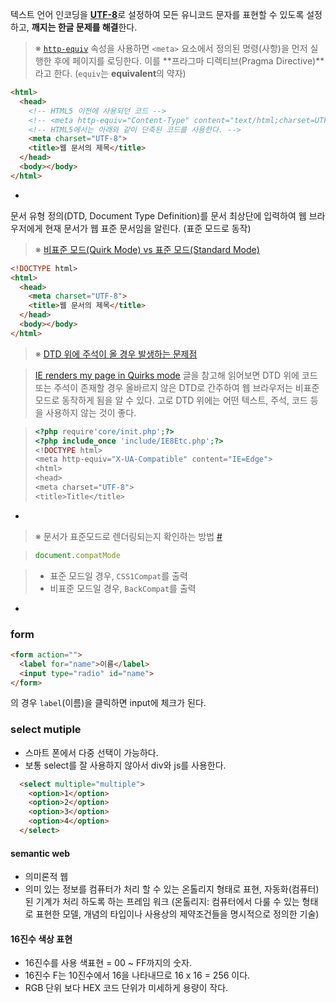 텍스트 언어 인코딩을 [**UTF-8**](https://ko.wikipedia.org/wiki/UTF-8)로 설정하여 모든 유니코드 문자를 표현할 수 있도록 설정하고, **깨지는 한글 문제를 해결**한다.

> ※ [`http-equiv`](https://www.w3.org/TR/html5/document-metadata.html#attr-meta-http-equiv) 속성을 사용하면 `<meta>` 요소에서 정의된 명령(사항)을 먼저 실행한 후에 페이지를 로딩한다. 이를 **프라그마 디렉티브(Pragma Directive)**라고 한다. (`equiv`는 **equivalent**의 약자)

```html
<html>
  <head>
    <!-- HTML5 이전에 사용되던 코드 -->
    <!-- <meta http-equiv="Content-Type" content="text/html;charset=UTF-8"> -->
    <!-- HTML5에서는 아래와 같이 단축된 코드를 사용한다. -->
    <meta charset="UTF-8">
    <title>웹 문서의 제목</title>
  </head>
  <body></body>
</html>
```

-

문서 유형 정의(DTD, Document Type Definition)를 문서 최상단에 입력하여 웹 브라우저에게 현재 문서가 웹 표준 문서임을 알린다. (표준 모드로 동작)

> ※ [비표준 모드(Quirk Mode) vs 표준 모드(Standard Mode)](http://naradesign.net/wp/2007/03/27/118/)


```html
<!DOCTYPE html>
<html>
  <head>
    <meta charset="UTF-8">
    <title>웹 문서의 제목</title>
  </head>
  <body></body>
</html>
```

> ※ [DTD 위에 주석이 올 경우 발생하는 문제점](http://f10024.tistory.com/1)

> [IE renders my page in Quirks mode](http://stackoverflow.com/questions/18517290/ie-renders-my-page-in-quirks-mode?rq=1) 글을 참고해 읽어보면 DTD 위에 코드 또는 주석이 존재할 경우 올바르지 않은 DTD로 간주하여 웹 브라우저는 비표준 모드로 동작하게 됨을 알 수 있다. 고로 DTD 위에는 어떤 텍스트, 주석, 코드 등을 사용하지 않는 것이 좋다.

> ```php
> <?php require'core/init.php';?>
> <?php include_once 'include/IE8Etc.php';?>
> <!DOCTYPE html>
> <meta http-equiv="X-UA-Compatible" content="IE=Edge">
> <html>
> <head>
> <meta charset="UTF-8">
> <title>Title</title>
> ```

-

> ※ 문서가 표준모드로 렌더링되는지 확인하는 방법 [#](https://developer.mozilla.org/ko/docs/Web/API/Document/compatMode)

> ```js
> document.compatMode
> ```

> - 표준 모드일 경우, `CSS1Compat`를 출력
> - 비표준 모드일 경우, `BackCompat`를 출력

-

### form
  ```html
  <form action="">
    <label for="name">이름</label>
    <input type="radio" id="name">
  </form>
  ```
의 경우 `label`(이름)을 클릭하면 input에 체크가 된다.

### select mutiple
- 스마트 폰에서 다중 선택이 가능하다.
- 보통 select를 잘 사용하지 않아서 div와 js를 사용한다.

```html
  <select multiple="multiple">
    <option>1</option>
    <option>2</option>
    <option>3</option>
    <option>4</option>
  </select>
```

#### semantic web
- 의미론적 웹
- 의미 있는 정보를 컴퓨터가 처리 할 수 있는 온톨리지 형태로 표현, 자동화(컴퓨터)된 기계가 처리 하도록 하는 프레임 워크
(온톨리지: 컴퓨터에서 다룰 수 있는 형태로 표현한 모델, 개념의 타입이나 사용상의 제약조건들을 명시적으로 정의한 기술)


#### 16진수 색상 표현
- 16진수를 사용 색표현 = 00 ~ FF까지의 숫자.
- 16진수 F는 10진수에서 16을 나타내므로 16 x 16 = 256 이다.
- RGB 단위 보다 HEX 코드 단위가 미세하게 용량이 작다.

